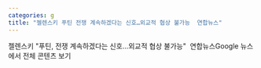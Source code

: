 ```yaml
---
categories: g
title: "젤렌스키 푸틴 전쟁 계속하겠다는 신호…외교적 협상 불가능  연합뉴스"
---
```

젤렌스키 "푸틴, 전쟁 계속하겠다는 신호…외교적 협상 불가능"&nbsp;&nbsp;연합뉴스Google 뉴스에서 전체 콘텐츠 보기